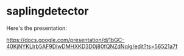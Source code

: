 # saplingdetector

Here's the presentation:

https://docs.google.com/presentation/d/1bGC-40KjNYKLlrb5AF9DlwDMHXKD3D0j80fQNZdNqlg/edit?ts=56521a7f
